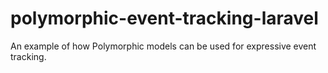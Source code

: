 # polymorphic-event-tracking-laravel
An example of how Polymorphic models can be used for expressive event tracking.
